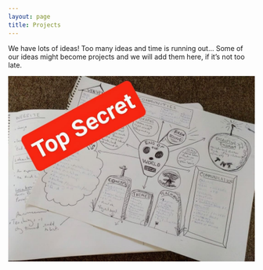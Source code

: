 ```yaml
---
layout: page
title: Projects
---
```


We have lots of ideas! Too many ideas and time is running out...
Some of our ideas might become projects and we will add them here, if it’s not too late.   

![project plan drawing](https://raw.githubusercontent.com/lokanta/lokanta.github.io/master/top%20secret.jpg)

